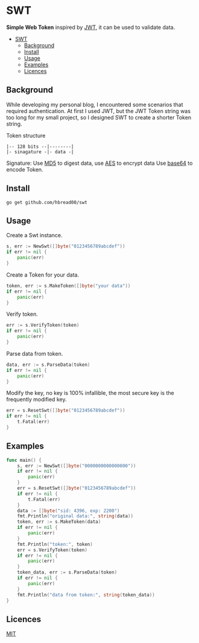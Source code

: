 # SWT
**Simple Web Token** inspired by [JWT](https://jwt.io/introduction), it can be used to validate data.

- [SWT](#swt)
	- [Background](#background)
	- [Install](#install)
	- [Usage](#usage)
	- [Examples](#examples)
	- [Licences](#licences)
## Background
While developing my personal blog, I encountered some scenarios that required authentication. At first I used JWT, but the JWT Token string was too long for my small project, so I designed SWT to create a shorter Token string.

Token structure
```
|-- 128 bits --|--------|
|- sinagature -|- data -|
```

Signature: Use [MD5](https://pkg.go.dev/crypto/md5) to digest data, use [AES](https://pkg.go.dev/crypto/aes) to encrypt data
Use [base64](https://pkg.go.dev/encoding/base64) to encode Token.
## Install
```
go get github.com/hbread00/swt
```
## Usage
Create a Swt instance. 
```go
s, err := NewSwt([]byte("0123456789abcdef"))
if err != nil {
	panic(err)
}
```
Create a Token for your data. 
```go
token, err := s.MakeToken([]byte("your data"))
if err != nil {
	panic(err)
}
```
Verify token. 
```go
err := s.VerifyToken(token)
if err != nil {
	panic(err)
}
```
Parse data from token. 
```go
data, err := s.ParseData(token)
if err != nil {
	panic(err)
}
```
Modify the key, no key is 100% infallible, the most secure key is the frequently modified key. 
```go
err = s.ResetSwt([]byte("0123456789abcdef"))
if err != nil {
	t.Fatal(err)
}
```
## Examples
```go
func main() {
    s, err := NewSwt([]byte("0000000000000000"))
	if err != nil {
		panic(err)
	}
	err = s.ResetSwt([]byte("0123456789abcdef"))
	if err != nil {
		t.Fatal(err)
	}
	data := []byte("sid: 4396, exp: 2200")
	fmt.Println("original data:", string(data))
	token, err := s.MakeToken(data)
	if err != nil {
		panic(err)
	}
	fmt.Println("token:", token)
	err = s.VerifyToken(token)
	if err != nil {
		panic(err)
	}
	token_data, err := s.ParseData(token)
	if err != nil {
		panic(err)
	}
	fmt.Println("data from token:", string(token_data))
}
```

## Licences
[MIT](LICENSE)